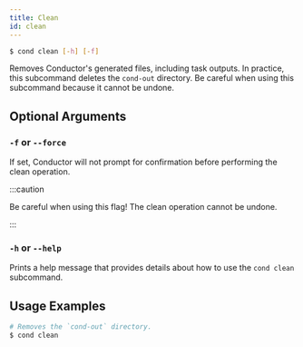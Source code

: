 ```yaml
---
title: Clean
id: clean
---
```


```bash
$ cond clean [-h] [-f]
```

Removes Conductor's generated files, including task outputs. In practice, this
subcommand deletes the `cond-out` directory. Be careful when using this
subcommand because it cannot be undone.

## Optional Arguments

### `-f` or `--force`

If set, Conductor will not prompt for confirmation before performing the clean
operation.

:::caution

Be careful when using this flag! The clean operation cannot be undone.

:::

### `-h` or `--help`

Prints a help message that provides details about how to use the `cond clean`
subcommand.

## Usage Examples

```bash
# Removes the `cond-out` directory.
$ cond clean
```
